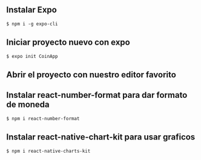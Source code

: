 ## Instalar Expo

    $ npm i -g expo-cli

## Iniciar proyecto nuevo con expo

    $ expo init CoinApp


## Abrir el proyecto con nuestro editor favorito

## Instalar react-number-format para dar formato de moneda

    $ npm i react-number-format

## Instalar react-native-chart-kit para usar graficos

    $ npm i react-native-charts-kit
